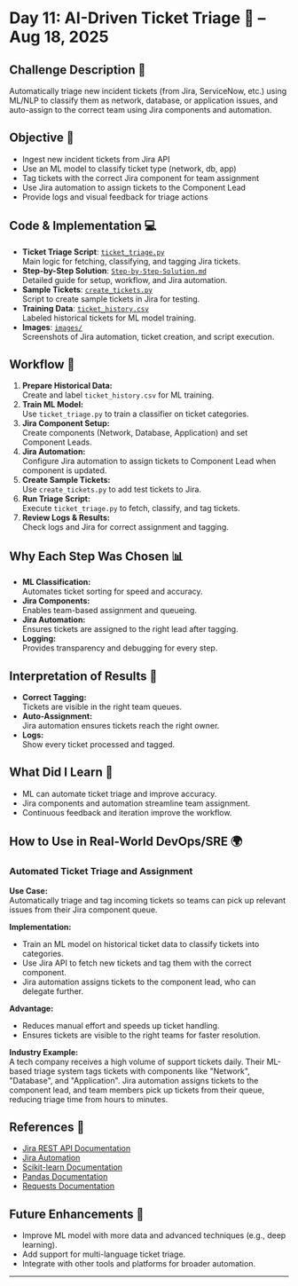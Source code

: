 # Day 11: AI-Driven Ticket Triage 🚦 – Aug 18, 2025

## Challenge Description 🎯
Automatically triage new incident tickets (from Jira, ServiceNow, etc.) using ML/NLP to classify them as network, database, or application issues, and auto-assign to the correct team using Jira components and automation.

## Objective 🚀
- Ingest new incident tickets from Jira API
- Use an ML model to classify ticket type (network, db, app)
- Tag tickets with the correct Jira component for team assignment
- Use Jira automation to assign tickets to the Component Lead
- Provide logs and visual feedback for triage actions

## Code & Implementation 💻
- **Ticket Triage Script**: [`ticket_triage.py`](./ticket_triage.py)  
  Main logic for fetching, classifying, and tagging Jira tickets.
- **Step-by-Step Solution**: [`Step-by-Step-Solution.md`](./Step-by-Step-Solution.md)  
  Detailed guide for setup, workflow, and Jira automation.
- **Sample Tickets**: [`create_tickets.py`](./create_tickets.py)  
  Script to create sample tickets in Jira for testing.
- **Training Data**: [`ticket_history.csv`](./ticket_history.csv)  
  Labeled historical tickets for ML model training.
- **Images**: [`images/`](./images/)  
  Screenshots of Jira automation, ticket creation, and script execution.

## Workflow 🔄
1. **Prepare Historical Data:**  
   Create and label `ticket_history.csv` for ML training.
2. **Train ML Model:**  
   Use `ticket_triage.py` to train a classifier on ticket categories.
3. **Jira Component Setup:**  
   Create components (Network, Database, Application) and set Component Leads.
4. **Jira Automation:**  
   Configure Jira automation to assign tickets to Component Lead when component is updated.
5. **Create Sample Tickets:**  
   Use `create_tickets.py` to add test tickets to Jira.
6. **Run Triage Script:**  
   Execute `ticket_triage.py` to fetch, classify, and tag tickets.
7. **Review Logs & Results:**  
   Check logs and Jira for correct assignment and tagging.

## Why Each Step Was Chosen 📊

- **ML Classification:**  
  Automates ticket sorting for speed and accuracy.
- **Jira Components:**  
  Enables team-based assignment and queueing.
- **Jira Automation:**  
  Ensures tickets are assigned to the right lead after tagging.
- **Logging:**  
  Provides transparency and debugging for every step.

## Interpretation of Results 🧠

- **Correct Tagging:**  
  Tickets are visible in the right team queues.
- **Auto-Assignment:**  
  Jira automation ensures tickets reach the right owner.
- **Logs:**  
  Show every ticket processed and tagged.

## What Did I Learn 🧩
- ML can automate ticket triage and improve accuracy.
- Jira components and automation streamline team assignment.
- Continuous feedback and iteration improve the workflow.

## How to Use in Real-World DevOps/SRE 🌍

### Automated Ticket Triage and Assignment
**Use Case:**  
Automatically triage and tag incoming tickets so teams can pick up relevant issues from their Jira component queue.

**Implementation:**  
- Train an ML model on historical ticket data to classify tickets into categories.
- Use Jira API to fetch new tickets and tag them with the correct component.
- Jira automation assigns tickets to the component lead, who can delegate further.

**Advantage:**  
- Reduces manual effort and speeds up ticket handling.
- Ensures tickets are visible to the right teams for faster resolution.

**Industry Example:**  
A tech company receives a high volume of support tickets daily. Their ML-based triage system tags tickets with components like "Network", "Database", and "Application". Jira automation assigns tickets to the component lead, and team members pick up tickets from their queue, reducing triage time from hours to minutes.

## References 📖
- [Jira REST API Documentation](https://developer.atlassian.com/cloud/jira/platform/rest/v2/)
- [Jira Automation](https://support.atlassian.com/jira-software-cloud/docs/automate-your-jira-cloud-processes/)
- [Scikit-learn Documentation](https://scikit-learn.org/stable/documentation.html)
- [Pandas Documentation](https://pandas.pydata.org/docs/)
- [Requests Documentation](https://docs.python-requests.org/en/master/)

## Future Enhancements 🚀
- Improve ML model with more data and advanced techniques (e.g., deep learning).
- Add support for multi-language ticket triage.
- Integrate with other tools and platforms for broader automation.

---
